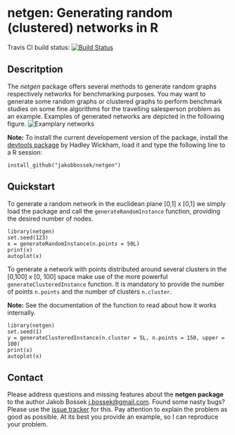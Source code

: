 # netgen: Generating random (clustered) networks in R

Travis CI build status: [![Build Status](https://travis-ci.org/jakobbossek/netgen.svg?branch=master)](https://travis-ci.org/jakobbossek/netgen)

## Descritption

The *netgen* package offers several methods to generate random graphs respectively
networks for benchmarking purposes. You may want to generate some random graphs
or clustered graphs to perform benchmark studies on some fine algorithms for
the travelling salesperson problem as an example. Examples of generated networks 
are depicted in the following figure.
![Examplary networks](https://raw.githubusercontent.com/jakobbossek/netgen/master/images/instance_examples.png)

**Note:** To install the current developement version of the package, install
the [devtools package](http://cran.r-project.org/web/packages/devtools/index.html)
by Hadley Wickham, load it and type the following line to a R session:

```splus
install_github("jakobbossek/netgen")
```

## Quickstart

To generate a random network in the euclidean plane [0,1] x [0,1] we simply
load the package and call the `generateRandomInstance` function, providing the
desired number of nodes.

```splus
library(netgen)
set.seed(123)
x = generateRandomInstance(n.points = 50L)
print(x)
autoplot(x)
```

To generate a network with points distributed around several clusters in the
[0,100] x [0, 100] space make use of the more powerful `generateClusteredInstance`
function. It is mandatory to provide the number of points `n.points` and the number of clusters `n.cluster`.

**Note:** See the documentation of the function to read about how it works internally.

```splus
library(netgen)
set.seed(1)
y = generateClusteredInstance(n.cluster = 5L, n.points = 150, upper = 100)
print(x)
autoplot(x)
```



## Contact

Please address questions and missing features about the **netgen package** to the author Jakob Bossek <j.bossek@gmail.com>. Found some nasty bugs? Please use the [issue tracker](https://github.com/jbossek/netgen/issues) for this. Pay attention to explain the problem as good as possible. At its best you provide an example, so I can reproduce your problem.



